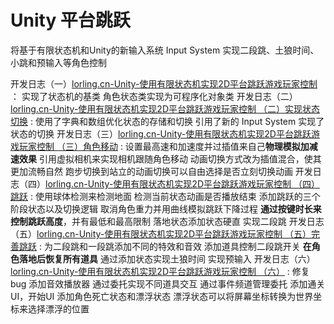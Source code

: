 # Unity 平台跳跃
将基于有限状态机和Unity的新输入系统 Input System
实现二段跳、土狼时间、小跳和预输入等角色控制

开发日志（一）[lorling.cn-Unity-使用有限状态机实现2D平台跳跃游戏玩家控制][1] ：
实现了状态机的基类
角色状态类实现为可程序化对象类
开发日志（二）[lorling.cn-Unity-使用有限状态机实现2D平台跳跃游戏玩家控制 （二）实现状态切换][2] :
使用了字典和数组优化状态的存储和切换
引用了新的 Input System
实现了状态的切换
开发日志（三）[lorling.cn-Unity-使用有限状态机实现2D平台跳跃游戏玩家控制 （三）角色移动][3] :
设置最高速和加速度并过插值来自己**物理模拟加减速效果**
引用虚拟相机来实现相机跟随角色移动
动画切换方式改为插值混合，使其更加流畅自然
跑步切换到站立的动画切换可以自由选择是否立刻切换动画
开发日志（四）[lorling.cn-Unity-使用有限状态机实现2D平台跳跃游戏玩家控制 （四）跳跃][4] :
使用球体检测来检测地面
检测当前状态动画是否播放结束
添加跳跃的三个阶段状态以及切换逻辑
取消角色重力并用曲线模拟跳跃下降过程
**通过按键时长来控制跳跃高度**，并有最低和最高限制
落地状态添加状态硬直
实现二段跳
开发日志（五）[lorling.cn-Unity-使用有限状态机实现2D平台跳跃游戏玩家控制 （五）完善跳跃][5] :
为二段跳和一段跳添加不同的特效和音效
添加道具控制二段跳开关
**在角色落地后恢复所有道具**
通过添加状态实现土狼时间
实现预输入
开发日志（六）[lorling.cn-Unity-使用有限状态机实现2D平台跳跃游戏玩家控制 （六）][6] :
修复bug
添加音效播放器
通过委托实现不同道具交互
通过事件频道管理委托
添加通关UI，开始UI
添加角色死亡状态和漂浮状态
漂浮状态可以将屏幕坐标转换为世界坐标来选择漂浮的位置


  [1]: http://lorling.cn/index.php/archives/436/
  [2]: http://lorling.cn/index.php/archives/444/
  [3]: http://lorling.cn/index.php/archives/448/
  [4]: http://lorling.cn/index.php/archives/452/
  [5]: http://lorling.cn/index.php/archives/460/
  [6]: http://lorling.cn/index.php/archives/467/